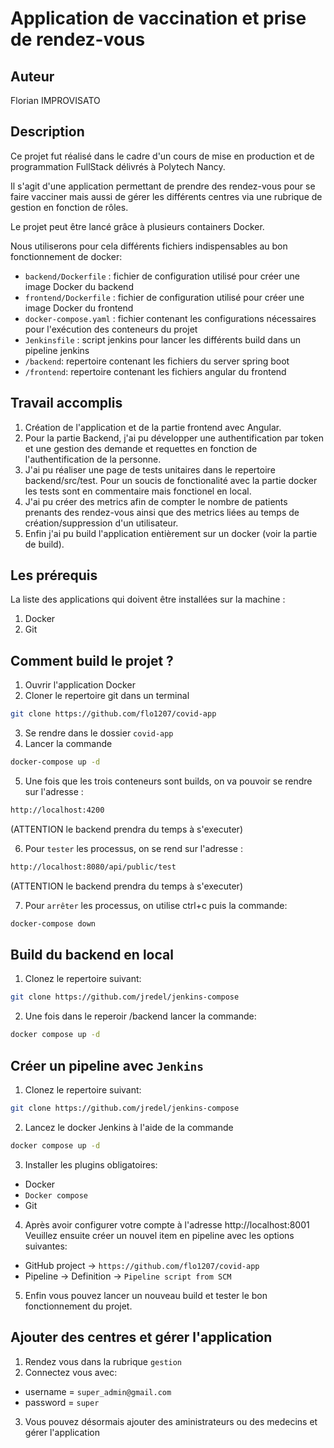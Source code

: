 # Application de vaccination et prise de rendez-vous

## Auteur

Florian IMPROVISATO

## Description

Ce projet fut réalisé dans le cadre d'un  cours de mise en production et de programmation FullStack délivrés à Polytech Nancy.

Il s'agit d'une application permettant de prendre des rendez-vous pour se faire vacciner mais aussi de gérer les différents centres via une rubrique de gestion en fonction de rôles.

Le projet peut être lancé grâce à plusieurs containers Docker.

Nous utiliserons pour cela différents fichiers indispensables au bon fonctionnement de docker:

- `backend/Dockerfile` : fichier de configuration utilisé pour créer une image Docker du backend 
- `frontend/Dockerfile` : fichier de configuration utilisé pour créer une image Docker du frontend 
- `docker-compose.yaml` : fichier contenant les configurations nécessaires pour l'exécution des conteneurs du projet
- `Jenkinsfile` : script jenkins pour lancer les différents build dans un pipeline jenkins
- `/backend`: repertoire contenant les fichiers du server spring boot
- `/frontend`: repertoire contenant les fichiers angular du frontend

## Travail accomplis

1. Création de l'application et de la partie frontend avec Angular.
2. Pour la partie Backend, j'ai pu développer une authentification par token et une gestion des demande et requettes en fonction de l'authentification de la personne.
3. J'ai pu réaliser une page de tests unitaires dans le repertoire backend/src/test. Pour un soucis de fonctionalité avec la partie docker les tests sont en commentaire mais fonctionel en local.
4. J'ai pu créer des metrics afin de compter le nombre de patients prenants des rendez-vous ainsi que des metrics liées au temps de création/suppression d'un utilisateur.
5. Enfin j'ai pu build l'application entièrement sur un docker (voir la partie de build).

## Les prérequis
La liste des applications qui doivent être installées sur la machine :
1. Docker
2. Git


## Comment build le projet ?
1. Ouvrir l'application Docker
2. Cloner le repertoire git dans un terminal

```sh
git clone https://github.com/flo1207/covid-app
```

3. Se rendre dans le dossier `covid-app`
4. Lancer la commande 

```sh
docker-compose up -d
```

5. Une fois que les trois conteneurs sont builds, on va pouvoir se rendre sur l'adresse :

```sh
http://localhost:4200
```
(ATTENTION le backend prendra du temps à s'executer)


6. Pour `tester` les processus, on se rend sur l'adresse :


```sh
http://localhost:8080/api/public/test
```
(ATTENTION le backend prendra du temps à s'executer)

7. Pour `arrêter` les processus, on utilise ctrl+c puis la commande:

```sh
docker-compose down
```

## Build du backend en local

1. Clonez le repertoire suivant:

```sh
git clone https://github.com/jredel/jenkins-compose
```

2. Une fois dans le reperoir /backend lancer la commande:

```sh
docker compose up -d
```

## Créer un pipeline avec `Jenkins`

1. Clonez le repertoire suivant:

```sh
git clone https://github.com/jredel/jenkins-compose
```

2. Lancez le docker Jenkins à l'aide de la commande

```sh
docker compose up -d 
```

3. Installer les plugins obligatoires:
- Docker
- `Docker compose`
- Git

4. Après avoir configurer votre compte à l'adresse http://localhost:8001
&nbsp;
Veuillez ensuite créer un nouvel item en pipeline avec les options suivantes:
- GitHub project -> `https://github.com/flo1207/covid-app`
- Pipeline -> Definition -> `Pipeline script from SCM`

5. Enfin vous pouvez lancer un nouveau build et tester le bon fonctionnement du projet.

## Ajouter des centres et gérer l'application

1. Rendez vous dans la rubrique `gestion`
2. Connectez vous avec: 
- username = `super_admin@gmail.com`
- password = `super`
3. Vous pouvez désormais ajouter des aministrateurs ou des medecins et gérer l'application
